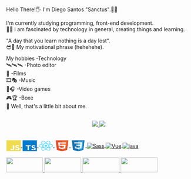 Hello There!🖐
I'm Diego Santos "Sanctus".🧙‍♂️

I'm currently studying programming, front-end development.</br>👨‍💻
I am fascinated by technology in general, creating things and learning.

"A day that you learn nothing is a day lost".</br>😎🙌
My motivational phrase (hehehehe).

My hobbies
-Technology</br>🛰🛰🛰
-Photo editor</br>📸
-Films</br>🎞🎭
-Music</br>🎼🎧
-Video games</br>🎮🏆
-Boxe</br>💪
Well, that's a little bit about me.




 </br>
<div align="center">
  <a href="https://github.com/Sancttus">
  <img height="180em" src="https://github-readme-stats.vercel.app/api?username=Sancttus&show_icons=true&theme=highcontrast&include_all_commits=true&count_private=true"/>
  <img height="180em" src="https://github-readme-stats.vercel.app/api/top-langs/?username=Sancttus&layout=compact&langs_count=7&theme=highcontrast"/>
</div>
  
   </br>
  
  
  <div style="display: inline_block"><br>
  <img align="center" alt="Rafa-Js" height="30" width="40" src="https://raw.githubusercontent.com/devicons/devicon/master/icons/javascript/javascript-plain.svg">
  <img align="center" alt="Rafa-Ts" height="30" width="40" src="https://raw.githubusercontent.com/devicons/devicon/master/icons/typescript/typescript-plain.svg">
  <img align="center" alt="Rafa-React" height="30" width="40" src="https://raw.githubusercontent.com/devicons/devicon/master/icons/react/react-original.svg">
  <img align="center" alt="Rafa-HTML" height="30" width="40" src="https://raw.githubusercontent.com/devicons/devicon/master/icons/html5/html5-original.svg">
  <img align="center" alt="Rafa-CSS" height="30" width="40" src="https://raw.githubusercontent.com/devicons/devicon/master/icons/css3/css3-original.svg">
  <img align="center" alt="Sass" height="40" width="40" src="https://cdn.jsdelivr.net/gh/devicons/devicon/icons/sass/sass-original.svg">
  <img align="center" alt="Vue" height="30" width="40" src="https://cdn.jsdelivr.net/gh/devicons/devicon/icons/vuejs/vuejs-original.svg">
  <img align="center" alt="java" height="40" width="40" src="https://cdn.jsdelivr.net/gh/devicons/devicon/icons/java/java-plain.svg">
</div>

  </br>
  
<div style="display: block">
     
  
  <a href = "mailto:digodark100@gmail.com">
    <img height="40" width="100" src="https://img.shields.io/badge/-Gmail-%23333?style=for-the-badge&logo=gmail&logoColor=white" target="_blank">
  </a>
  
   <a href="https://www.instagram.com/diigowsp/" target="_blank">
     <img height="40" width="100" src="https://img.shields.io/badge/-Instagram-%23E4405F?style=for-the-badge&logo=instagram&logoColor=white" target="_blank">
   </a>
  
   <a href="https://www.facebook.com/diego.pereira.315" target="_blank">
     <img height="40" width="100" src="https://img.shields.io/badge/Facebook-1877F2?style=for-the-badge&logo=facebook&logoColor=white" target="_blank">
   </a>
  
   <a href="https://www.linkedin.com/in/diego-pereira-0a8b30211/" target="_blank">
     <img height="40" width="100" src="https://img.shields.io/badge/LinkedIn-0077B5?style=for-the-badge&logo=linkedin&logoColor=white" target="_blank">
   </a>
  
</div>



  

